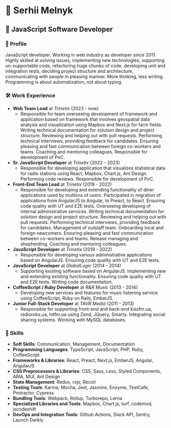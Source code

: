 # 👤 Serhii Melnyk
## 💼 JavaScript Software Developer

### 📝 Profile
JavaScript developer. Working in web industry as developer since 2011. Highly skilled at solving issues, implementing new technologies, supporting un-supportable code, refactoring huge chunks of code, developing unit and integration tests, deciding project structure and architecture, communicating with people in pleasing manner. More thinking, less writing. Programming is about automatization, not about typing.

### 🛠 Work Experience
- **Web Team Lead** at *Trinetix* (2023 - now)
  - Responsible for team overseeing development of framework and application based on framework that involves geospatial data analysis and visualization using Mapbox and Next.js for farm fields. Writing technical documentation for solution design and project structure. Reviewing and helping out with pull requests. Performing technical interviews, providing feedback for candidates. Ensuring pleasing and fast communication between foreign co-workers and teams. Coaching and mentoring colleagues. Responsible for development of PoC.
- **Sr. JavaScript Developer** at *Trinetix* (2022 - 2023)
  - Responsible for developing application that visualizes statistical data for radio stations using React, Mapbox, Chart.js, Ant Design. Performing code reviews. Responsible for development of PoC.
- **Front-End Team Lead** at *Trinetix* (2019 - 2022)
  - Responsible for developing and extending functionality of diner applications used by mullions of users. Participated in migration of applications from AngularJS to Angular, to Preact, to React. Ensuring code quality with UT and E2E tests. Overseeing developing of internal administrative services. Writing technical documentation for solution design and project structure. Reviewing and helping out with pull requests. Performing technical interviews, providing feedback for candidates. Management of outstaff team. Onboarding local and foreign newcomers. Ensuring pleasing and fast communication between co-workers and teams. Release managing and shepherding. Coaching and mentoring colleagues.
- **JavaScript Developer** at *Trinetix* (2019 - 2022)
  - Responsible for developing various administrative applications based on AngularJS. Ensuring code quality with UT and E2E tests.
- **JavaScript Developer** at *GlobalLogic* (2014 - 2014)
  - Supporting existing software based on AngularJS. Implementing new and extending existing functionality. Ensuring code quality with UT and E2E tests. Writing code documentation.
- **СoffeeScript / Ruby Developer** at *R&R Music* (2013 - 2014)
  - Developing new services and features for music listening service using CoffeeScript, Ruby on Rails, EmberJS.
- **Junior Full-Stack Developer** at *TAVR Media* (2011 - 2013)
  - Responsible for supporting front-end and back-end kissfm.ua, radioroks.ua, hitfm.ua using Zend, JQuery, Smarty. Integrating social sharing systems. Working with MySQL databases.

### 🌟 Skills
- **Soft Skills**: Communication, Management, Documentation
- **Programming Languages**: TypeScript, JavaScript, PHP, Ruby, CoffeeScript
- **Frameworks & Libraries**: React, Preact, Next.js, EmberJS, Angular, AngularJS
- **CSS Preprocessors & Libraries**: CSS, Sass, Less, Styled Components, ARIA, MUI, Ant Design
- **State Management**: Redux, rxjs, Recoil
- **Testing Tools**: Karma, Mocha, Jest, Jasmine, Enzyme, TestCafe, Protractor, Cypress
- **Bundling Tools**: Webpack, Rollup, Turborepo, Lerna
- **Specialized Libraries and Tools**: Mapbox, Chart.js, turf, codemod, jscodeshift
- **DevOps and Integration Tools**: Github Actions, Slack API, Sentry, Launch Darkly
